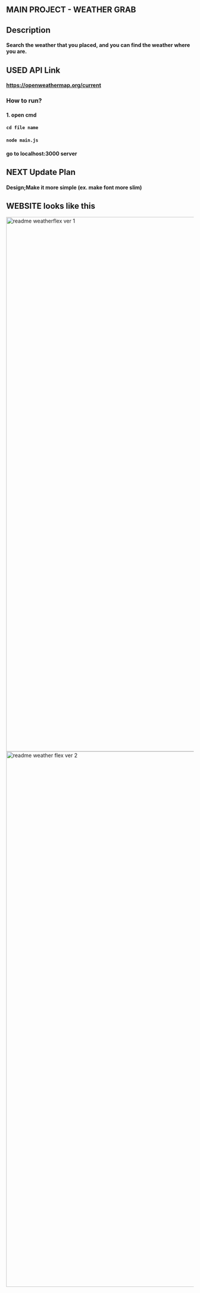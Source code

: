 ## MAIN PROJECT - WEATHER GRAB

## Description
#### Search the weather that you placed, and you can find the weather where you are.


## USED API Link
#### https://openweathermap.org/current

### How to run?

#### 1. open cmd
#### `cd file name`
#### `node main.js`
#### go to localhost:3000 server


## NEXT Update Plan
#### Design;Make it more simple (ex. make font more slim)


## WEBSITE looks like this

<img width="1437" alt="readme weatherflex ver 1 " src="https://user-images.githubusercontent.com/57825621/99903942-fea3c280-2d0a-11eb-9eb4-ae889bdf369e.png">

<img width="1440" alt="readme weather flex ver 2" src="https://user-images.githubusercontent.com/57825621/99903938-fc416880-2d0a-11eb-8c3e-176cd6c762fc.png">

